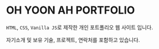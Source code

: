 # OH YOON AH PORTFOLIO

`HTML`, `CSS`, `Vanilla JS`로 제작한 개인 포트폴리오 웹 사이트 입니다.

자기소개 및 보유 기술, 프로젝트, 연락처를 포함하고 있습니다.
